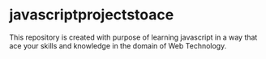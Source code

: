 # javascriptprojectstoace
 This repository is created with purpose of learning javascript in a way that ace your skills and knowledge in the domain of Web Technology.
